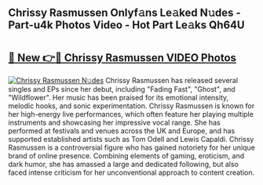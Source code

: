 ## Chrissy Rasmussen Onlyf𝚊ns Le𝚊ked N𝚞des - Part-u4k Photos Video - Hot Part Le𝚊ks Qh64U

# <h2><a href="http://ab55428.deff.icu/?id=Chrissy+Rasmussen">🔗 New 👉🔴 Chrissy Rasmussen VIDEO Photos</a></h2>

[![Chrissy Rasmussen N𝚞des](https://i.imgur.com/rIISA9y.gif)](http://ab55428.deff.icu/?id=Chrissy+Rasmussen)
Chrissy Rasmussen has released several singles and EPs since her debut, including "Fading Fast", "Ghost", and "Wildflower". Her music has been praised for its emotional intensity, melodic hooks, and sonic experimentation. Chrissy Rasmussen is known for her high-energy live performances, which often feature her playing multiple instruments and showcasing her impressive vocal range. She has performed at festivals and venues across the UK and Europe, and has supported established artists such as Tom Odell and Lewis Capaldi. Chrissy Rasmussen is a controversial figure who has gained notoriety for her unique brand of online presence. Combining elements of gaming, eroticism, and dark humor, she has amassed a large and dedicated following, but also faced intense criticism for her unconventional approach to content creation.
